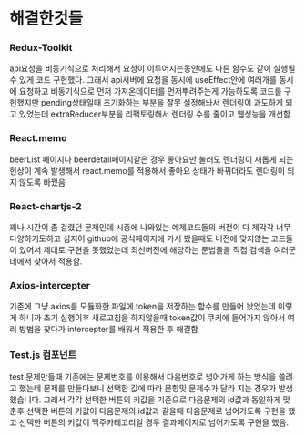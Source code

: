 # 해결한것들

### Redux-Toolkit
api요청을 비동기식으로 처리해서 요청이 이루어지는동안에도 다른 함수도 같이 실행될수 있게 코드 구현했다. 
그래서 api서버에 요청을 동시에 useEffect안에 여러개를 동시에 요청하고 비동기식으로 먼저 가져온데이터를 먼저뿌려주는게 
가능하도록 코드를 구현했지만 pending상태일때 초기화하는 부분을 잘못 설정해놔서 렌더링이 과도하게 되고 있었는데 
extraReducer부분을 리팩토링해서 렌더링 수를 줄이고 웹성능을 개선함

### React.memo
beerList 페이지나 beerdetail페이지같은 경우 좋아요만 눌러도 렌더링이 새롭게 되는 현상이 
계속 발생해서 react.memo를 적용해서 좋아요 상태가 바뀌더라도 렌더링이 되지 않도록 바꿨음

### React-chartjs-2
꽤나 시간이 좀 걸렸던 문제인데 시중에 나와있는 예제코드들의 버전이 다 제각각 너무 다양하기도하고 
심지어 github에 공식페이지에 가서 봤을때도 버전에 맞지않는 코드들이 있어서 제대로 구현을 못했었는데 
최신버전에 해당하는 문법들을 직접 검색을 여러군데에서 찾아서 적용함.

### Axios-intercepter
기존에 그냥 axios를 모듈화한 파일에 token을 저장하는 함수를 만들어 놨었는데 이렇게 하니까 초기 실행이후 
새로고침을 하지않을때 token값이 쿠키에 들어가지 않아서 여러 방법을 찾다가 intercepter를 배워서 적용한 후 해결함

### Test.js 컴포넌트
test 문제만들때 기존에는 문제번호를 이용해서 다음번호로 넘어가게 하는 방식을 쓸려고 했는데 문제를 만들다보니 
선택한 값에 따라 문항및 문제수가 달라 지는 경우가 발생했습니다. 그래서 각각 선택한 버튼의 키값을 기준으로
다음문제의 id값과 동일하게 맞춘후 선택한 버튼의 키값이 다음문제의 id값과 같을때 다음문제로 넘어가도록 
구현을 했고 선택한 버튼의 키값이 맥주카테고리일 경우 결과페이지로 넘어가도록 구현을 했음.






